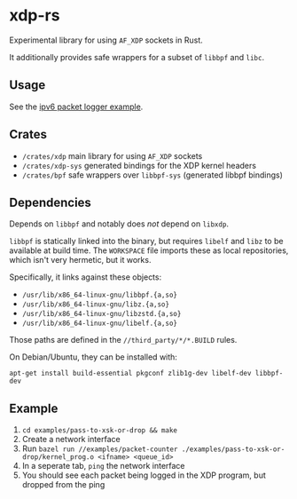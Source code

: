 # xdp-rs

Experimental library for using `AF_XDP` sockets in Rust.

It additionally provides safe wrappers for a subset of `libbpf` and `libc`.

## Usage

See the [ipv6 packet logger example](./examples/ipv6-logger).

## Crates

* `/crates/xdp` main library for using `AF_XDP` sockets
* `/crates/xdp-sys` generated bindings for the XDP kernel headers
* `/crates/bpf` safe wrappers over `libbpf-sys` (generated libbpf bindings)

## Dependencies

Depends on `libbpf` and notably does *not* depend on `libxdp`.

`libbpf` is statically linked into the binary, but requires `libelf` and `libz`
to be available at build time. The `WORKSPACE` file imports these as local
repositories, which isn't very hermetic, but it works.

Specifically, it links against these objects:

* `/usr/lib/x86_64-linux-gnu/libbpf.{a,so}`
* `/usr/lib/x86_64-linux-gnu/libz.{a,so}`
* `/usr/lib/x86_64-linux-gnu/libzstd.{a,so}`
* `/usr/lib/x86_64-linux-gnu/libelf.{a,so}`

Those paths are defined in the `//third_party/*/*.BUILD` rules.

On Debian/Ubuntu, they can be installed with:

```
apt-get install build-essential pkgconf zlib1g-dev libelf-dev libbpf-dev
```

## Example

1. `cd examples/pass-to-xsk-or-drop && make` 
2. Create a network interface
3. Run `bazel run //examples/packet-counter ./examples/pass-to-xsk-or-drop/kernel_prog.o <ifname> <queue_id>`
4. In a seperate tab, `ping` the network interface
5. You should see each packet being logged in the XDP program, but dropped from the ping
